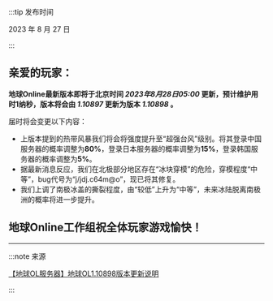 :::tip 发布时间

2023 年 8 月 27 日

:::

## 亲爱的玩家：

**地球Online最新版本即将于北京时间 *2023年8月28日05:00* 更新，预计维护用时1纳秒，版本将会由 *1.10897* 更新为版本 *1.10898* 。**

届时将会变更以下内容：

* 上版本提到的热带风暴我们将会将强度提升至“超强台风”级别。将其登录中国服务器的概率调整为**80%**，登录日本服务器的概率调整为**15%**，登录韩国服务器的概率调整为**5%**。
* 据最新消息反应，我们在北极部分地区存在“冰块穿模”的危险，穿模程度“中等”，bug代号为“j/jdj.c64m@o”，现已将其修复。
* 我们上调了南极冰盖的撕裂程度，由“较低”上升为“中等”，未来冰陆脱离南极洲的概率将进一步提升。

## 地球Online工作组祝全体玩家游戏愉快！

---

:::note 来源

[【地球OL服务器】地球OL1.10898版本更新说明](https://www.bilibili.com/video/BV1Bu4y1e7vh)

:::